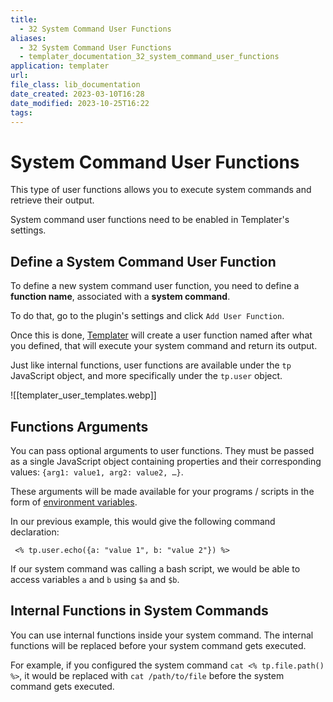 ```yaml
---
title:
  - 32 System Command User Functions
aliases:
  - 32 System Command User Functions
  - templater_documentation_32_system_command_user_functions
application: templater
url: 
file_class: lib_documentation
date_created: 2023-03-10T16:28
date_modified: 2023-10-25T16:22
tags: 
---
```

# System Command User Functions

This type of user functions allows you to execute system commands and retrieve their output.

System command user functions need to be enabled in Templater's settings.

## Define a System Command User Function

To define a new system command user function, you need to define a **function name**, associated with a **system command**.

To do that, go to the plugin's settings and click `Add User Function`.

Once this is done, [Templater](https://github.com/SilentVoid13/Templater) will create a user function named after what you defined, that will execute your system command and return its output.

Just like internal functions, user functions are available under the `tp` JavaScript object, and more specifically under the `tp.user` object.

![[templater_user_templates.webp]]

## Functions Arguments

You can pass optional arguments to user functions. They must be passed as a single JavaScript object containing properties and their corresponding values: `{arg1: value1, arg2: value2, …}`.

These arguments will be made available for your programs / scripts in the form of [environment variables](https://en.wikipedia.org/wiki/Environment_variable).

In our previous example, this would give the following command declaration: 

```
 <% tp.user.echo({a: "value 1", b: "value 2"}) %>
```

If our system command was calling a bash script, we would be able to access variables `a` and `b` using `$a` and `$b`.

## Internal Functions in System Commands

You can use internal functions inside your system command. The internal functions will be replaced before your system command gets executed.

For example, if you configured the system command `cat <% tp.file.path() %>`, it would be replaced with `cat /path/to/file` before the system command gets executed.
